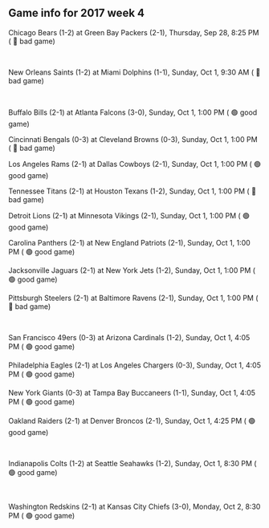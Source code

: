## Game info for 2017 week 4
Chicago Bears (1-2) at Green Bay Packers (2-1), Thursday, Sep 28, 8:25 PM (	:red_circle: bad game)


<br/>

New Orleans Saints (1-2) at Miami Dolphins (1-1), Sunday, Oct 1, 9:30 AM (	:red_circle: bad game)


<br/>

Buffalo Bills (2-1) at Atlanta Falcons (3-0), Sunday, Oct 1, 1:00 PM (	:green_circle: good game)

Cincinnati Bengals (0-3) at Cleveland Browns (0-3), Sunday, Oct 1, 1:00 PM (	:red_circle: bad game)

Los Angeles Rams (2-1) at Dallas Cowboys (2-1), Sunday, Oct 1, 1:00 PM (	:green_circle: good game)

Tennessee Titans (2-1) at Houston Texans (1-2), Sunday, Oct 1, 1:00 PM (	:red_circle: bad game)

Detroit Lions (2-1) at Minnesota Vikings (2-1), Sunday, Oct 1, 1:00 PM (	:green_circle: good game)

Carolina Panthers (2-1) at New England Patriots (2-1), Sunday, Oct 1, 1:00 PM (	:green_circle: good game)

Jacksonville Jaguars (2-1) at New York Jets (1-2), Sunday, Oct 1, 1:00 PM (	:green_circle: good game)

Pittsburgh Steelers (2-1) at Baltimore Ravens (2-1), Sunday, Oct 1, 1:00 PM (	:red_circle: bad game)


<br/>

San Francisco 49ers (0-3) at Arizona Cardinals (1-2), Sunday, Oct 1, 4:05 PM (	:green_circle: good game)

Philadelphia Eagles (2-1) at Los Angeles Chargers (0-3), Sunday, Oct 1, 4:05 PM (	:green_circle: good game)

New York Giants (0-3) at Tampa Bay Buccaneers (1-1), Sunday, Oct 1, 4:05 PM (	:green_circle: good game)

Oakland Raiders (2-1) at Denver Broncos (2-1), Sunday, Oct 1, 4:25 PM (	:green_circle: good game)


<br/>

Indianapolis Colts (1-2) at Seattle Seahawks (1-2), Sunday, Oct 1, 8:30 PM (	:green_circle: good game)


<br/>

Washington Redskins (2-1) at Kansas City Chiefs (3-0), Monday, Oct 2, 8:30 PM (	:green_circle: good game)

